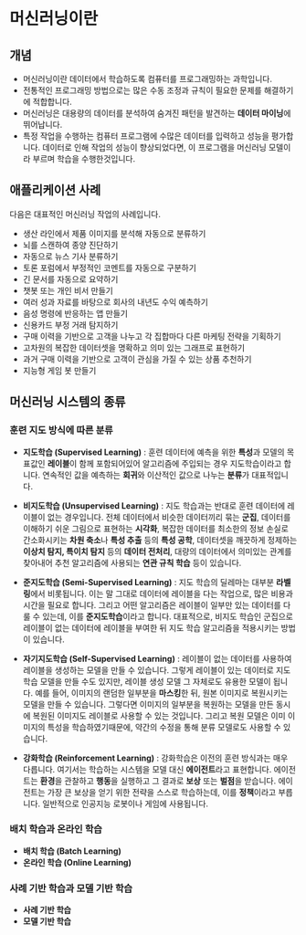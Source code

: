 # 머신러닝이란

## 개념

- 머신러닝이란 데이터에서 학습하도록 컴퓨터를 프로그래밍하는 과학입니다. 
- 전통적인 프로그래밍 방법으로는 많은 수동 조정과 규칙이 필요한 문제를 해결하기에 적합합니다. 
- 머신러닝은 대용량의 데이터를 분석하여 숨겨진 패턴을 발견하는 **데이터 마이닝**에 뛰어납니다.
- 특정 작업을 수행하는 컴퓨터 프로그램에 수많은 데이터를 입력하고 성능을 평가합니다. 데이터로 인해 작업의 성능이 향상되었다면, 이 프로그램을 머신러닝 모델이라 부르며 학습을 수행한것입니다. 

## 애플리케이션 사례

다음은 대표적인 머신러닝 작업의 사례입니다.

- 생산 라인에서 제품 이미지를 분석해 자동으로 분류하기
- 뇌를 스캔하여 종양 진단하기
- 자동으로 뉴스 기사 분류하기
- 토론 포럼에서 부정적인 코멘트를 자동으로 구분하기	 
- 긴 문서를 자동으로 요약하기
- 챗봇 또는 개인 비서 만들기
- 여러 성과 자료를 바탕으로 회사의 내년도 수익 예측하기
- 음성 명령에 반응하는 앱 만들기
- 신용카드 부정 거래 탐지하기
- 구매 이력을 기반으로 고객을 나누고 각 집합마다 다른 마케팅 전략을 기획하기
- 고차원의 복잡한 데이터셋을 명확하고 의미 있는 그래프로 표현하기
- 과거 구매 이력을 기반으로 고객이 관심을 가질 수 있는 상품 추천하기
- 지능형 게임 봇 만들기

## 머신러닝 시스템의 종류

### 훈련 지도 방식에 따른 분류

- **지도학습 (Supervised Learning)** : 훈련 데이터에 예측을 위한 **특성**과 모델의 목표값인 **레이블**이 함께 포함되어있어 알고리즘에 주입되는 경우 지도학습이라고 합니다. 연속적인 값을 예측하는 **회귀**와 이산적인 값으로 나누는 **분류**가 대표적입니다.

- **비지도학습 (Unsupervised Learning)** : 지도 학습과는 반대로 훈련 데이터에 레이블이 없는 경우입니다. 전체 데이터에서 비슷한 데이터끼리 묶는 **군집**, 데이터를 이해하기 쉬운 그림으로 표현하는 **시각화**, 복잡한 데이터를 최소한의 정보 손실로 간소화시키는 **차원 축소**나 **특성 추출** 등의 **특성 공학**, 데이터셋을 깨끗하게 정제하는 **이상치 탐지, 특이치 탐지** 등의 **데이터 전처리**, 대량의 데이터에서 의미있는 관계를 찾아내어 추천 알고리즘에 사용되는 **연관 규칙 학습** 등이 있습니다. 

- **준지도학습 (Semi-Supervised Learning)** : 지도 학습의 딜레마는 대부분 **라벨링**에서 비롯됩니다. 이는 말 그대로 데이터에 레이블을 다는 작업으로, 많은 비용과 시간을 필요로 합니다. 그리고 어떤 알고리즘은 레이블이 일부만 있는 데이터를 다룰 수 있는데, 이를 **준지도학습**이라고 합니다. 대표적으로, 비지도 학습인 군집으로 레이블이 없는 데이터에 레이블을 부여한 뒤 지도 학습 알고리즘을 적용시키는 방법이 있습니다.

- **자기지도학습 (Self-Supervised Learning)** : 레이블이 없는 데이터를 사용하여 레이블을 생성하는 모델을 만들 수 있습니다. 그렇게 레이블이 있는 데이터로 지도 학습 모델을 만들 수도 있지만, 레이블 생성 모델 그 자체로도 유용한 모델이 됩니다. 예를 들어, 이미지의 랜덤한 일부분을 **마스킹**한 뒤, 원본 이미지로 복원시키는 모델을 만들 수 있습니다. 그렇다면 이미지의 일부분을 복원하는 모델을 만든 동시에 복원된 이미지도 레이블로 사용할 수 있는 것입니다. 그리고 복원 모델은 이미 이미지의 특성을 학습하였기때문에, 약간의 수정을 통해 분류 모델로도 사용할 수 있습니다. 

- **강화학습 (Reinforcement Learning)** : 강화학습은 이전의 훈련 방식과는 매우 다릅니다. 여기서는 학습하는 시스템을 모델 대신 **에이전트**라고 표현합니다. 에이전트는 **환경**을 관찰하고 **행동**을 실행하고 그 결과로 **보상** 또는 **벌점**을 받습니다. 에이전트는 가장 큰 보상을 얻기 위한 전략을 스스로 학습하는데, 이를 **정책**이라고 부릅니다. 일반적으로 인공지능 로봇이나 게임에 사용됩니다. 

### 배치 학습과 온라인 학습

- **배치 학습 (Batch Learning)** 
- **온라인 학습 (Online Learning)**

### 사례 기반 학습과 모델 기반 학습

- **사례 기반 학습**
- **모델 기반 학습**